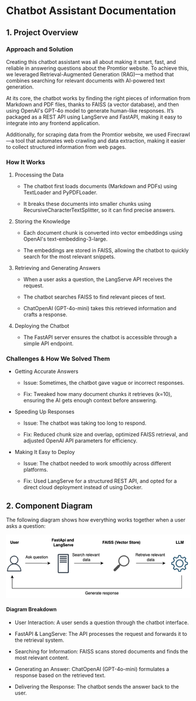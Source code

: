 # Chatbot Assistant Documentation

## 1. Project Overview

### Approach and Solution

Creating this chatbot assistant was all about making it smart, fast, and reliable in answering questions about the Promtior website. To achieve this, we leveraged Retrieval-Augmented Generation (RAG)—a method that combines searching for relevant documents with AI-powered text generation.

At its core, the chatbot works by finding the right pieces of information from Markdown and PDF files, thanks to FAISS (a vector database), and then using OpenAI's GPT-4o model to generate human-like responses. It’s packaged as a REST API using LangServe and FastAPI, making it easy to integrate into any frontend application.

Additionally, for scraping data from the Promtior website, we used Firecrawl—a tool that automates web crawling and data extraction, making it easier to collect structured information from web pages.

### How It Works

1. Processing the Data

   - The chatbot first loads documents (Markdown and PDFs) using TextLoader and PyPDFLoader.

   - It breaks these documents into smaller chunks using RecursiveCharacterTextSplitter, so it can find precise answers.

2. Storing the Knowledge

   - Each document chunk is converted into vector embeddings using OpenAI's text-embedding-3-large.

   - The embeddings are stored in FAISS, allowing the chatbot to quickly search for the most relevant snippets.

3. Retrieving and Generating Answers

   - When a user asks a question, the LangServe API receives the request.

   - The chatbot searches FAISS to find relevant pieces of text.

   - ChatOpenAI (GPT-4o-mini) takes this retrieved information and crafts a response.

4. Deploying the Chatbot

   - The FastAPI server ensures the chatbot is accessible through a simple API endpoint.

### Challenges & How We Solved Them

- Getting Accurate Answers

  - Issue: Sometimes, the chatbot gave vague or incorrect responses.

  - Fix: Tweaked how many document chunks it retrieves (k=10), ensuring the AI gets enough context before answering.

- Speeding Up Responses

  - Issue: The chatbot was taking too long to respond.

  - Fix: Reduced chunk size and overlap, optimized FAISS retrieval, and adjusted OpenAI API parameters for efficiency.

- Making It Easy to Deploy

  - Issue: The chatbot needed to work smoothly across different platforms.

  - Fix: Used LangServe for a structured REST API, and opted for a direct cloud deployment instead of using Docker.

## 2. Component Diagram

The following diagram shows how everything works together when a user asks a question:

![image info](./diagram.png)

#### Diagram Breakdown

- User Interaction: A user sends a question through the chatbot interface.

- FastAPI & LangServe: The API processes the request and forwards it to the retrieval system.

- Searching for Information: FAISS scans stored documents and finds the most relevant content.

- Generating an Answer: ChatOpenAI (GPT-4o-mini) formulates a response based on the retrieved text.

- Delivering the Response: The chatbot sends the answer back to the user.

